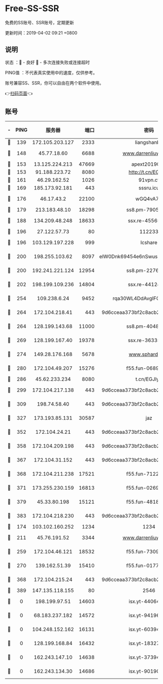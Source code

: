 # Free-SS-SSR

免费的SS账号、SSR账号，定期更新

更新时间：2019-04-02 09:21 +0800

## 说明

状态     ：🙂 - 良好 🙁 - 多次连接失败或连接超时

PING值   ：不代表真实使用中的速度，仅供参考。

账号兼容SS、SSR，你可以自由在两个软件中使用。

👉[扫码页面](https://liesauer.github.io/Free-SS-SSR/)👈

## 账号

|-|PING|服务器|端口|密码|加密方式|区域|
|:----:|:----:|:-----:|-----:|:----:|:----:|:----:|
|🙂|139|172.105.203.127|2333|liangshanbo|chacha20|JP|
|🙂|148|45.77.18.60|6688|www.darrenliuwei.com|aes-256-cfb|JP|
|🙂|153|13.125.224.213|47669|apext2019001|chacha20|KR|
|🙂|153|91.188.223.72|8080|http://t.cn/EGJIyrl|rc4-md5|RU|
|🙂|161|46.29.162.52|1026|91vpn.cf|rc4-md5|RU|
|🙂|169|185.173.92.181|443|sssru.icu|rc4-md5|RU|
|🙂|176|46.17.43.2|22100|wGQ4vA7D|aes-256-gcm|RU|
|🙂|179|213.183.48.10|18298|ss8.pm-79052451|rc4-md5|RU|
|🙂|188|134.209.48.248|18633|ssx.re-45565210|aes-256-cfb|US|
|🙂|196|27.122.57.73|80|112233|chacha20|CN|
|🙂|196|103.129.197.228|999|lcshare|aes-256-cfb|CN|
|🙂|200|198.255.103.62|8097|eIW0Dnk69454e6nSwuspv9DmS201tQ0D|aes-256-cfb|US|
|🙂|200|192.241.221.124|12954|ss8.pm-22766705|aes-256-cfb|US|
|🙂|202|198.199.109.236|14804|ssx.re-44124344|aes-256-cfb|US|
|🙂|254|109.238.6.24|9452|rqa30WL4DdAvgIFG6Fs3znzTa|aes-256-cfb|FR|
|🙂|264|172.104.218.41|443|9d6cceaa373bf2c8acb22e60b6a58be6|aes-256-cfb|US|
|🙂|264|128.199.143.68|11000|ss8.pm-40482741|aes-256-cfb|SG|
|🙂|269|128.199.167.40|19378|ssx.re-36335302|aes-256-cfb|SG|
|🙂|274|149.28.176.168|5678|www.sphard.com|aes-256-cfb|SG|
|🙂|280|172.104.49.207|15276|f55.fun-06892021|aes-256-cfb|SG|
|🙂|286|45.62.233.234|8080|t.cn/EGJIyrl|rc4-md5|CA|
|🙂|299|172.104.217.138|443|9d6cceaa373bf2c8acb22e60b6a58be6|aes-256-cfb|US|
|🙂|309|198.74.58.40|443|9d6cceaa373bf2c8acb22e60b6a58be6|aes-256-cfb|US|
|🙂|327|173.193.85.131|30587|jaz|aes-256-cfb|US|
|🙂|352|172.104.24.21|443|9d6cceaa373bf2c8acb22e60b6a58be6|aes-256-cfb|US|
|🙂|358|172.104.209.198|443|9d6cceaa373bf2c8acb22e60b6a58be6|aes-256-cfb|US|
|🙂|367|172.104.31.152|443|9d6cceaa373bf2c8acb22e60b6a58be6|aes-256-cfb|US|
|🙂|368|172.104.211.238|17521|f55.fun-71226377|aes-256-cfb|US|
|🙂|371|173.255.230.159|16813|f55.fun-02691027|aes-256-cfb|US|
|🙂|379|45.33.80.198|15121|f55.fun-48185620|aes-256-cfb|US|
|🙂|383|172.104.218.230|443|9d6cceaa373bf2c8acb22e60b6a58be6|aes-256-cfb|US|
|🙂|174|103.102.160.252|1234|1234|rc4-md5|JP|
|🙂|211|45.76.191.52|3344|www.darrenliuwei.com|aes-256-cfb|AU|
|🙂|259|172.104.46.121|18532|f55.fun-73091809|aes-256-cfb|SG|
|🙂|270|139.162.51.39|15410|f55.fun-01775973|aes-256-cfb|SG|
|🙂|368|172.104.215.24|443|9d6cceaa373bf2c8acb22e60b6a58be6|aes-256-cfb|US|
|🙁|389|147.135.118.155|80|2546|chacha20|US|
|🙁|0|198.199.97.51|14603|isx.yt-44064347|aes-256-cfb|US|
|🙁|0|68.183.237.182|14572|isx.yt-94196593|aes-256-cfb|SG|
|🙁|0|104.248.152.162|16131|isx.yt-60394237|aes-256-cfb|SG|
|🙁|0|128.199.168.84|16432|isx.yt-18327519|aes-256-cfb|SG|
|🙁|0|162.243.147.10|14638|isx.yt-37394875|aes-256-cfb|US|
|🙁|0|162.243.134.30|14686|isx.yt-90190160|aes-256-cfb|US|
